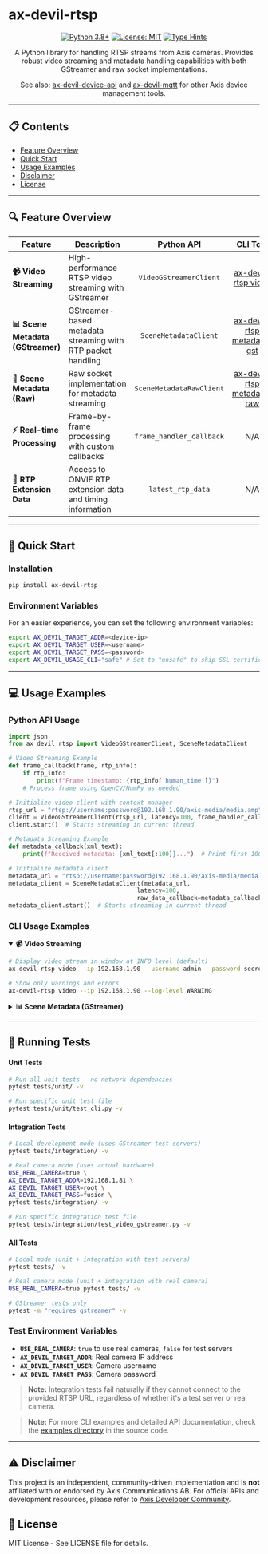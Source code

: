 # ax-devil-rtsp

<div align="center">

[![Python 3.8+](https://img.shields.io/badge/python-3.10+-blue.svg)](https://www.python.org/downloads/)
[![License: MIT](https://img.shields.io/badge/License-MIT-yellow.svg)](https://opensource.org/licenses/MIT)
[![Type Hints](https://img.shields.io/badge/Type%20Hints-Strict-brightgreen.svg)](https://www.python.org/dev/peps/pep-0484/)

A Python library for handling RTSP streams from Axis cameras. Provides robust video streaming and metadata handling capabilities with both GStreamer and raw socket implementations.

See also: [ax-devil-device-api](https://github.com/rasmusrynell/ax-devil-device-api) and [ax-devil-mqtt](https://github.com/rasmusrynell/ax-devil-mqtt) for other Axis device management tools.

</div>

---

## 📋 Contents

- [Feature Overview](#-feature-overview)
- [Quick Start](#-quick-start)
- [Usage Examples](#-usage-examples)
- [Disclaimer](#-disclaimer)
- [License](#-license)

---

## 🔍 Feature Overview

<table>
  <thead>
    <tr>
      <th>Feature</th>
      <th>Description</th>
      <th align="center">Python API</th>
      <th align="center">CLI Tool</th>
    </tr>
  </thead>
  <tbody>
    <tr>
      <td><b>📹 Video Streaming</b></td>
      <td>High-performance RTSP video streaming with GStreamer</td>
      <td align="center"><code>VideoGStreamerClient</code></td>
      <td align="center"><a href="#video-cli">ax-devil-rtsp video</a></td>
    </tr>
    <tr>
      <td><b>📊 Scene Metadata (GStreamer)</b></td>
      <td>GStreamer-based metadata streaming with RTP packet handling</td>
      <td align="center"><code>SceneMetadataClient</code></td>
      <td align="center"><a href="#metadata-gst-cli">ax-devil-rtsp metadata-gst</a></td>
    </tr>
    <tr>
      <td><b>🔄 Scene Metadata (Raw)</b></td>
      <td>Raw socket implementation for metadata streaming</td>
      <td align="center"><code>SceneMetadataRawClient</code></td>
      <td align="center"><a href="#metadata-raw-cli">ax-devil-rtsp metadata-raw</a></td>
    </tr>
    <tr>
      <td><b>⚡ Real-time Processing</b></td>
      <td>Frame-by-frame processing with custom callbacks</td>
      <td align="center"><code>frame_handler_callback</code></td>
      <td align="center">N/A</td>
    </tr>
    <tr>
      <td><b>🎯 RTP Extension Data</b></td>
      <td>Access to ONVIF RTP extension data and timing information</td>
      <td align="center"><code>latest_rtp_data</code></td>
      <td align="center">N/A</td>
    </tr>
  </tbody>
</table>

---

## 🚀 Quick Start

### Installation

```bash
pip install ax-devil-rtsp
```

### Environment Variables
For an easier experience, you can set the following environment variables:
```bash
export AX_DEVIL_TARGET_ADDR=<device-ip>
export AX_DEVIL_TARGET_USER=<username>
export AX_DEVIL_TARGET_PASS=<password>
export AX_DEVIL_USAGE_CLI="safe" # Set to "unsafe" to skip SSL certificate verification for CLI calls
```

---

## 💻 Usage Examples

### Python API Usage

```python
import json
from ax_devil_rtsp import VideoGStreamerClient, SceneMetadataClient

# Video Streaming Example
def frame_callback(frame, rtp_info):
    if rtp_info:
        print(f"Frame timestamp: {rtp_info['human_time']}")
    # Process frame using OpenCV/NumPy as needed

# Initialize video client with context manager
rtsp_url = "rtsp://username:password@192.168.1.90/axis-media/media.amp"
client = VideoGStreamerClient(rtsp_url, latency=100, frame_handler_callback=frame_callback)
client.start()  # Starts streaming in current thread

# Metadata Streaming Example
def metadata_callback(xml_text):
    print(f"Received metadata: {xml_text[:100]}...")  # Print first 100 chars

# Initialize metadata client
metadata_url = "rtsp://username:password@192.168.1.90/axis-media/media.amp?analytics=1"
metadata_client = SceneMetadataClient(metadata_url, 
                                    latency=100,
                                    raw_data_callback=metadata_callback)
metadata_client.start()  # Starts streaming in current thread
```

### CLI Usage Examples

<details open>
<summary><a name="video-cli"></a><b>📹 Video Streaming</b></summary>
<p>

```bash
# Display video stream in window at INFO level (default)
ax-devil-rtsp video --ip 192.168.1.90 --username admin --password secret

# Show only warnings and errors
ax-devil-rtsp video --ip 192.168.1.90 --log-level WARNING
```
</p>
</details>

<details>
<summary><a name="metadata-gst-cli"></a><b>📊 Scene Metadata (GStreamer)</b></summary>
<p>

```bash
ax-devil-rtsp metadata --ip 192.168.1.90 --username admin --password secret
```
</p>
</details>

---

## 🧪 Running Tests

#### Unit Tests
```bash
# Run all unit tests - no network dependencies
pytest tests/unit/ -v

# Run specific unit test file
pytest tests/unit/test_cli.py -v
```

#### Integration Tests  
```bash
# Local development mode (uses GStreamer test servers)
pytest tests/integration/ -v

# Real camera mode (uses actual hardware)
USE_REAL_CAMERA=true \
AX_DEVIL_TARGET_ADDR=192.168.1.81 \
AX_DEVIL_TARGET_USER=root \
AX_DEVIL_TARGET_PASS=fusion \
pytest tests/integration/ -v

# Run specific integration test file
pytest tests/integration/test_video_gstreamer.py -v
```

#### All Tests
```bash
# Local mode (unit + integration with test servers)
pytest tests/ -v

# Real camera mode (unit + integration with real camera)
USE_REAL_CAMERA=true pytest tests/ -v

# GStreamer tests only
pytest -m "requires_gstreamer" -v
```

### Test Environment Variables

- **`USE_REAL_CAMERA`**: `true` to use real cameras, `false` for test servers
- **`AX_DEVIL_TARGET_ADDR`**: Real camera IP address
- **`AX_DEVIL_TARGET_USER`**: Camera username  
- **`AX_DEVIL_TARGET_PASS`**: Camera password

> **Note:** Integration tests fail naturally if they cannot connect to the provided RTSP URL, regardless of whether it's a test server or real camera.


> **Note:** For more CLI examples and detailed API documentation, check the [examples directory](src/ax_devil_rtsp/examples) in the source code.

---

## ⚠️ Disclaimer

This project is an independent, community-driven implementation and is **not** affiliated with or endorsed by Axis Communications AB. For official APIs and development resources, please refer to [Axis Developer Community](https://www.axis.com/en-us/developer).

## 📄 License

MIT License - See LICENSE file for details.
